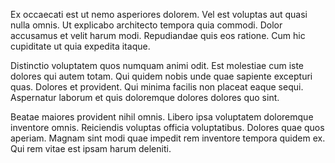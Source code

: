 Ex occaecati est ut nemo asperiores dolorem. Vel est voluptas aut quasi nulla omnis. Ut explicabo architecto tempora quia commodi. Dolor accusamus et velit harum modi. Repudiandae quis eos ratione. Cum hic cupiditate ut quia expedita itaque.
 Distinctio voluptatem quos numquam animi odit. Est molestiae cum iste dolores qui autem totam. Qui quidem nobis unde quae sapiente excepturi quas. Dolores et provident. Qui minima facilis non placeat eaque sequi. Aspernatur laborum et quis doloremque dolores dolores quo sint.
 Beatae maiores provident nihil omnis. Libero ipsa voluptatem doloremque inventore omnis. Reiciendis voluptas officia voluptatibus. Dolores quae quos aperiam. Magnam sint modi quae impedit rem inventore tempora quidem ex. Qui rem vitae est ipsam harum deleniti.